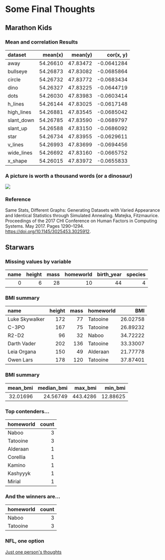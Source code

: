# Some Final Thoughts

## Marathon Kids

### Mean and correlation Results


|dataset    |  mean(x)|  mean(y)|  cor(x, y)|
|:----------|--------:|--------:|----------:|
|away       | 54.26610| 47.83472| -0.0641284|
|bullseye   | 54.26873| 47.83082| -0.0685864|
|circle     | 54.26732| 47.83772| -0.0683434|
|dino       | 54.26327| 47.83225| -0.0644719|
|dots       | 54.26030| 47.83983| -0.0603414|
|h_lines    | 54.26144| 47.83025| -0.0617148|
|high_lines | 54.26881| 47.83545| -0.0685042|
|slant_down | 54.26785| 47.83590| -0.0689797|
|slant_up   | 54.26588| 47.83150| -0.0686092|
|star       | 54.26734| 47.83955| -0.0629611|
|v_lines    | 54.26993| 47.83699| -0.0694456|
|wide_lines | 54.26692| 47.83160| -0.0665752|
|x_shape    | 54.26015| 47.83972| -0.0655833|


### A picture is worth a thousand words (**or a dinosaur**)

![](07-final_files/figure-epub3/unnamed-chunk-2-1.png)<!-- -->

### Reference

Same Stats, Different Graphs: Generating Datasets with Varied Appearance and Identical Statistics through Simulated Annealing.  Matejka,  Fitzmaurice. Proceedings of the 2017 CHI Conference on Human Factors in Computing Systems. May 2017. Pages 1290–1294. https://doi.org/10.1145/3025453.3025912.

## Starwars

### Missing values by variable


| name| height| mass| homeworld| birth_year| species|
|----:|------:|----:|---------:|----------:|-------:|
|    0|      6|   28|        10|         44|       4|

### BMI summary


|name           | height| mass|homeworld |      BMI|
|:--------------|------:|----:|:---------|--------:|
|Luke Skywalker |    172|   77|Tatooine  | 26.02758|
|C-3PO          |    167|   75|Tatooine  | 26.89232|
|R2-D2          |     96|   32|Naboo     | 34.72222|
|Darth Vader    |    202|  136|Tatooine  | 33.33007|
|Leia Organa    |    150|   49|Alderaan  | 21.77778|
|Owen Lars      |    178|  120|Tatooine  | 37.87401|

### BMI summary


| mean_bmi| median_bmi|  max_bmi|  min_bmi|
|--------:|----------:|--------:|--------:|
| 32.01696|   24.56749| 443.4286| 12.88625|

### Top contenders...


|homeworld | count|
|:---------|-----:|
|Naboo     |     3|
|Tatooine  |     3|
|Alderaan  |     1|
|Corellia  |     1|
|Kamino    |     1|
|Kashyyyk  |     1|
|Mirial    |     1|

### And the winners are...


|homeworld | count|
|:---------|-----:|
|Naboo     |     3|
|Tatooine  |     3|

### NFL, one option

[Just one person's thoughts](https://rpubs.com/afuecker/727520)

